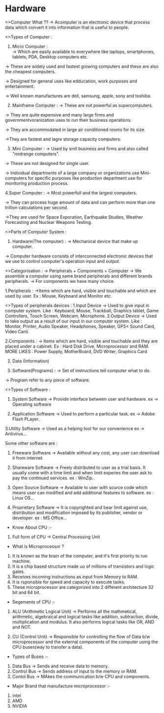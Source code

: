 # Hardware

<>Computer What ??
-> Acomputer is an electronic device that process data which convert it into information that is useful to people.

<>Types of Computer : 
1. Micro Computer :  
-> Which are easily available to everywhere like laptops, smartphones, tablets, PDA, Desktop computers etc.

-> These are widely used and fastest growing computers and these are also the cheapest computers.

-> Designed for general uses like edducation, work purposes and entertainment.

-> Well known manufactures are dell, samsung, apple, sony and toshiba.

2. Mainframe Computer : 
-> These are not powerful as supercomputers.

-> They are quite expensive and many large firms and governmentvoranization uses to run their business operations.

-> They are accommodated in large air conditioned rooms for its size.

->They are fastest and lagre storage capacity computers.

3. Mini Computer : 
-> Used by smll business and firms and also called "midrange computers".

-> These are not designed for single user.

-> Individual departments of a large company or organizations use Mini-computers for specific purposes like production department use for monitoring production process.

4.Super Computer : 
-> Most powerfull and the largest computers.

-> They can process huge amount of data and can perform more than one trillion calculations per second.

->They are used for Space Exporation, Earthquake Studies, Weather Forecasting and Nuclear Weapons Testing.

<>Parts of Computer System : 
1. Hardware(The computer) :
-> Mechanical device that make up computer.

-> Computer hardware consists of interconnected electronic devices that we use to control computer's operation input and output.

<>Categorisation : 
-> Peripherals + Components = Computer
-> We assemble a computer using same brand peripherals and different brands peripherals.
-> For components we have many choice.

1.Peripherals : 
->Items which are hard, visible and touchable and which are used by user.
Ex : Mouse, Keyboard and  Monitor etc.

<>Types of peripherals devices : 
1.Input Device -> Used to give input in computer system.
Like : Keyboard, Mouse, Trackball, Graphics tablet, Game Controllers, Touch Screen, Webcam, Microphone.
2.Output Device -> Used to take output as a result of our input in our computer system.
Like : Monitor, Printer, Audio Speaker, Headphones, Speaker, GPS< Sound Card, Video Card.

2.Components : 
-> Items which are hard, visible and touchable and they are placed under a cabinet.
Ex : Hard Disk Drive, Microprocessor and RAM.
MORE LIKES : Power Supply, MotherBoard, DVD Writer, Graphics Card

2. Data (Information)

3. Software(Programs) : 
-> Set of instructions tell computer what to do.

-> Program refer to any piece of software. 

<>Types of Software : 
1. System Software -> Provide interface between user and hardware. 
ex -> Operating software

2. Application Software -> Used to perform a particular task.
ex -> Adobe Flash PLayer..

3.Utility Software -> Used as a helping tool for our convenience 
ex -> Antivirus...

Some other software are : 
1. Freeware Software -> Available without any cost, any user can download it from internet.

2. Shareware Software -> Freely distributed to user as a trial basis. It usually come with a time limit and when limit experies the user ask to pay the continued services. 
ex : WinZip..

3. Open Source Software -> Available to user with source code which means user can modified and add additional features to software.
ex : Linux OS...


4. Proprietary Software -> It is copyrighted and bear limit against use, distribution and modification imposed by its publisher, vendor or developer.
ex : MS Office...

* Know About CPU :-
1. Full form of CPU -> Central Processing Unit

* What is Microprocessor ?  
1. It is known as the brain of the computer, and it's first priority to run machine.
2. It is a chip based structure made uo of millions of transistors and logic gates.
3. Receives incoming instructions as input from Memory to RAM.
4. It is rsponsible for speed and capacity to execute tasks.
5. These microprocessor are categorized into 2 different architecture 32 bit and 64 bit.

* Segements of CPU :-
1. ALU (Arithmetic Logical Unit) -> Performs all the mathmetical, arithmetic, algebraical and logical tasks like addition, subtraction, divide, multiplication and modulus. It also performs logical tasks like OR, AND and NOT.

2. CU (Control Unit) -> Responsible for controlling the flow of Data b/w microprocessor and the external components of the computer using the CPU buses(way to transfer a data).

* Types of Buses :-
1. Data Bus -> Sends and receive data to memory.
2. Control Bus -> Sends address of input to the memory or RAM.
3. Contol Bus -> MAkes the communication b/w CPU and components.

* Major Brand that manufacture microprocessor :-
1. intel
2. AMD
3. NVIDIA
